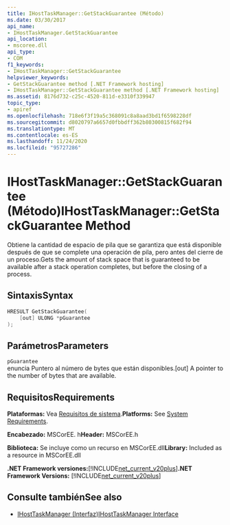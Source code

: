 ```yaml
---
title: IHostTaskManager::GetStackGuarantee (Método)
ms.date: 03/30/2017
api_name:
- IHostTaskManager.GetStackGuarantee
api_location:
- mscoree.dll
api_type:
- COM
f1_keywords:
- IHostTaskManager::GetStackGuarantee
helpviewer_keywords:
- GetStackGuarantee method [.NET Framework hosting]
- IHostTaskManager::GetStackGuarantee method [.NET Framework hosting]
ms.assetid: 8176d732-c25c-4520-811d-e3310f339947
topic_type:
- apiref
ms.openlocfilehash: 718e6f3f19a5c368091c8a8aad3bd1f6598228df
ms.sourcegitcommit: d8020797a6657d0fbbdff362b80300815f682f94
ms.translationtype: MT
ms.contentlocale: es-ES
ms.lasthandoff: 11/24/2020
ms.locfileid: "95727286"
---
```

# <a name="ihosttaskmanagergetstackguarantee-method"></a><span data-ttu-id="890f5-102">IHostTaskManager::GetStackGuarantee (Método)</span><span class="sxs-lookup"><span data-stu-id="890f5-102">IHostTaskManager::GetStackGuarantee Method</span></span>

<span data-ttu-id="890f5-103">Obtiene la cantidad de espacio de pila que se garantiza que está disponible después de que se complete una operación de pila, pero antes del cierre de un proceso.</span><span class="sxs-lookup"><span data-stu-id="890f5-103">Gets the amount of stack space that is guaranteed to be available after a stack operation completes, but before the closing of a process.</span></span>  
  
## <a name="syntax"></a><span data-ttu-id="890f5-104">Sintaxis</span><span class="sxs-lookup"><span data-stu-id="890f5-104">Syntax</span></span>  
  
```cpp  
HRESULT GetStackGuarantee(  
    [out] ULONG *pGuarantee  
);  
```  
  
## <a name="parameters"></a><span data-ttu-id="890f5-105">Parámetros</span><span class="sxs-lookup"><span data-stu-id="890f5-105">Parameters</span></span>  

 `pGuarantee`  
 <span data-ttu-id="890f5-106">enuncia Puntero al número de bytes que están disponibles.</span><span class="sxs-lookup"><span data-stu-id="890f5-106">[out] A pointer to the number of bytes that are available.</span></span>  
  
## <a name="requirements"></a><span data-ttu-id="890f5-107">Requisitos</span><span class="sxs-lookup"><span data-stu-id="890f5-107">Requirements</span></span>  

 <span data-ttu-id="890f5-108">**Plataformas:** Vea [Requisitos de sistema](../../get-started/system-requirements.md).</span><span class="sxs-lookup"><span data-stu-id="890f5-108">**Platforms:** See [System Requirements](../../get-started/system-requirements.md).</span></span>  
  
 <span data-ttu-id="890f5-109">**Encabezado:** MSCorEE. h</span><span class="sxs-lookup"><span data-stu-id="890f5-109">**Header:** MSCorEE.h</span></span>  
  
 <span data-ttu-id="890f5-110">**Biblioteca:** Se incluye como un recurso en MSCorEE.dll</span><span class="sxs-lookup"><span data-stu-id="890f5-110">**Library:** Included as a resource in MSCorEE.dll</span></span>  
  
 <span data-ttu-id="890f5-111">**.NET Framework versiones:**[!INCLUDE[net_current_v20plus](../../../../includes/net-current-v20plus-md.md)]</span><span class="sxs-lookup"><span data-stu-id="890f5-111">**.NET Framework Versions:** [!INCLUDE[net_current_v20plus](../../../../includes/net-current-v20plus-md.md)]</span></span>  
  
## <a name="see-also"></a><span data-ttu-id="890f5-112">Consulte también</span><span class="sxs-lookup"><span data-stu-id="890f5-112">See also</span></span>

- [<span data-ttu-id="890f5-113">IHostTaskManager (Interfaz)</span><span class="sxs-lookup"><span data-stu-id="890f5-113">IHostTaskManager Interface</span></span>](ihosttaskmanager-interface.md)
